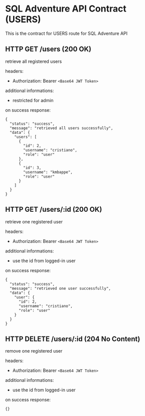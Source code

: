 # SQL Adventure API Contract (USERS)

This is the contract for USERS route for SQL Adventure API

## HTTP GET /users (200 OK)

retrieve all registered users

headers:

- Authorization: Bearer `<Base64 JWT Token>`

additional informations:

- restricted for admin

on success response:

```jsonc
{
  "status": "success",
  "message": "retrieved all users successfully",
  "data": {
    "users": [
      {
        "id": 2,
        "username": "cristiano",
        "role": "user"
      },
      {
        "id": 3,
        "username": "kmbappe",
        "role": "user"
      }
    ]
  }
}
```

## HTTP GET /users/:id (200 OK)

retrieve one registered user

headers:

- Authorization: Bearer `<Base64 JWT Token>`

additional informations:

- use the id from logged-in user

on success response:

```jsonc
{
  "status": "success",
  "message": "retrieved one user successfully",
  "data": {
    "user": {
      "id": 2,
      "username": "cristiano",
      "role": "user"
    }
  }
}
```

## HTTP DELETE /users/:id (204 No Content)

remove one registered user

headers:

- Authorization: Bearer `<Base64 JWT Token>`

additional informations:

- use the id from logged-in user

on success response:

```jsonc
{}
```
